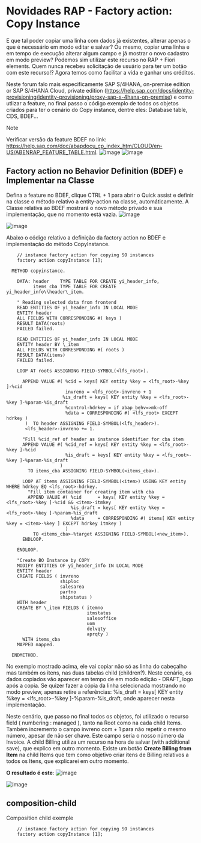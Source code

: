 # Novidades RAP - Factory action: Copy Instance
E que tal poder copiar uma linha com dados já existentes, alterar apenas o que é necessário em modo editar e salvar? Ou mesmo, copiar uma linha e em tempo de execução alterar algum campo e já mostrar o novo cadastro em modo preview? Podemos sim utilizar este recurso no RAP + Fiori elements. Quem nunca recebeu solicitação de usuário para ter um botão com este recurso!? Agora temos como facilitar a vida e ganhar uns créditos.

Neste forum falo mais especificamente SAP S/4HANA, on-premise edition or SAP S/4HANA Cloud, private edition (https://help.sap.com/docs/identity-provisioning/identity-provisioning/proxy-sap-s-4hana-on-premise) e como utlizar a feature, no final passo o código exemplo de todos os objetos criados para ter o cenário do Copy instance, dentre eles: Database table, CDS, BDEF...

> [!NOTE]
> Verificar versão da feature BDEF no link: https://help.sap.com/doc/abapdocu_cp_index_htm/CLOUD/en-US/ABENRAP_FEATURE_TABLE.html.
![image](https://github.com/user-attachments/assets/108242d1-6313-47e0-ad87-509b88fd0a18)
![image](https://github.com/user-attachments/assets/4d0015cc-0087-42cf-bf93-cab7670e4fec)

## Factory action no Behavior Definition (BDEF) e Implementar na Classe
Defina a feature no BDEF, clique CTRL + 1 para abrir o Quick assist e definir na classe o método relativo a entity-action na classe, automáticamente. A Classe relativa ao BDEF mostrará o novo método privado e sua implementação, que no momento está vazia.
![image](https://github.com/user-attachments/assets/b4f70d63-4c95-4098-b123-7aa3f643252f)

![image](https://github.com/user-attachments/assets/d697f799-3865-425b-a118-a79eb8c3dcd8)

Abaixo o código relativo a definição da factory action no BDEF e implementação do método CopyInstance.

```
    // instance factory action for copying SO instances
    factory action copyInstance [1];
```

```
  METHOD copyinstance.

    DATA: header    TYPE TABLE FOR CREATE yi_header_info,
          items_cba TYPE TABLE FOR CREATE yi_header_info\\header\_item.

    " Reading selected data from frontend
    READ ENTITIES OF yi_header_info IN LOCAL MODE
    ENTITY header
    ALL FIELDS WITH CORRESPONDING #( keys )
    RESULT DATA(roots)
    FAILED failed.

    READ ENTITIES OF yi_header_info IN LOCAL MODE
    ENTITY header BY \_item
    ALL FIELDS WITH CORRESPONDING #( roots )
    RESULT DATA(items)
    FAILED failed.

    LOOP AT roots ASSIGNING FIELD-SYMBOL(<lfs_root>).

      APPEND VALUE #( %cid = keys[ KEY entity %key = <lfs_root>-%key ]-%cid
                      invreno = <lfs_root>-invreno + 1
                     %is_draft = keys[ KEY entity %key = <lfs_root>-%key ]-%param-%is_draft
                      %control-hdrkey = if_abap_behv=>mk-off
                      %data = CORRESPONDING #( <lfs_root> EXCEPT hdrkey )
       )  TO header ASSIGNING FIELD-SYMBOL(<lfs_header>).
       <lfs_header>-invreno += 1.

      "Fill %cid_ref of header as instance identifier for cba item
      APPEND VALUE #( %cid_ref = keys[ KEY entity %key = <lfs_root>-%key ]-%cid
                      %is_draft = keys[ KEY entity %key = <lfs_root>-%key ]-%param-%is_draft
                    )
        TO items_cba ASSIGNING FIELD-SYMBOL(<items_cba>).

      LOOP AT items ASSIGNING FIELD-SYMBOL(<item>) USING KEY entity WHERE hdrkey EQ <lfs_root>-hdrkey.
        "Fill item container for creating item with cba
        APPEND VALUE #( %cid      = keys[ KEY entity %key = <lfs_root>-%key ]-%cid && <item>-itmkey
                        %is_draft = keys[ KEY entity %key = <lfs_root>-%key ]-%param-%is_draft
                        %data     = CORRESPONDING #( items[ KEY entity %key = <item>-%key ] EXCEPT hdrkey itmkey )
                      )
          TO <items_cba>-%target ASSIGNING FIELD-SYMBOL(<new_item>).
      ENDLOOP.

    ENDLOOP.

    "Create BO Instance by COPY
    MODIFY ENTITIES OF yi_header_info IN LOCAL MODE
    ENTITY header
    CREATE FIELDS ( invreno
                    shiploc
                    salesarea
                    partno
                    shipstatus )
    WITH header
    CREATE BY \_item FIELDS ( itemno
                              itmstatus
                              salesoffice
                              uom
                              delvqty
                              aprqty )
      WITH items_cba
    MAPPED mapped.

  ENDMETHOD.

```
No exemplo mostrado acima, ele vai copiar não só as linha do cabeçalho mas também os itens, nas duas tabelas child (children?).
Neste cenário, os dados copiados vão aparecer em tempo de em modo edição - DRAFT, logo após a copia. Se quizer fazer a cópia da linha selecionada mostrando no modo preview, apenas retire a referências: %is_draft = keys[ KEY entity %key = <lfs_root>-%key ]-%param-%is_draft, onde aparecer nesta implementação.

Neste cenário, que passo no final todos os objetos, foi utilizado o recurso field ( numbering : managed ), tanto na Root como na cada child Items. Também incremento o campo invreno com + 1 para não repetir o mesmo número, apesar de não ser chave. Este campo seria o nosso número da Invoice. A child Billing utiliza um recurso na hora de salvar (with additional save), que explico em outro momento. Existe um botão **Create Billing from Item** na child Items que tem como objetivo criar itens de Billing relativos a todos os Itens, que explicarei em outro momento.

**O resultado é este**:
![image](https://github.com/user-attachments/assets/d9c303aa-e81c-4fe1-b6fa-d96ed08f2143)


![image](https://github.com/user-attachments/assets/2f1229e8-7abd-4309-9cd0-46fde23c9731)



## composition-child
Composition child exemple
```
    // instance factory action for copying SO instances
    factory action copyInstance [1];
```
